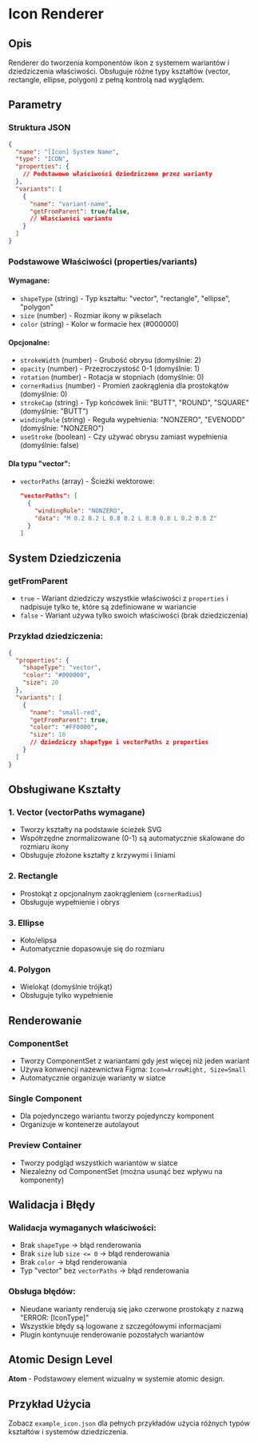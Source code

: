 # Icon Renderer

## Opis
Renderer do tworzenia komponentów ikon z systemem wariantów i dziedziczenia właściwości. Obsługuje różne typy kształtów (vector, rectangle, ellipse, polygon) z pełną kontrolą nad wyglądem.

## Parametry

### Struktura JSON
```json
{
  "name": "[Icon] System Name",
  "type": "ICON",
  "properties": {
    // Podstawowe właściwości dziedziczone przez warianty
  },
  "variants": [
    {
      "name": "variant-name",
      "getFromParent": true/false,
      // Właściwości wariantu
    }
  ]
}
```

### Podstawowe Właściwości (properties/variants)

#### Wymagane:
- `shapeType` (string) - Typ kształtu: "vector", "rectangle", "ellipse", "polygon"
- `size` (number) - Rozmiar ikony w pikselach
- `color` (string) - Kolor w formacie hex (#000000)

#### Opcjonalne:
- `strokeWidth` (number) - Grubość obrysu (domyślnie: 2)
- `opacity` (number) - Przezroczystość 0-1 (domyślnie: 1)
- `rotation` (number) - Rotacja w stopniach (domyślnie: 0)
- `cornerRadius` (number) - Promień zaokrąglenia dla prostokątów (domyślnie: 0)
- `strokeCap` (string) - Typ końcówek linii: "BUTT", "ROUND", "SQUARE" (domyślnie: "BUTT")
- `windingRule` (string) - Reguła wypełnienia: "NONZERO", "EVENODD" (domyślnie: "NONZERO")
- `useStroke` (boolean) - Czy używać obrysu zamiast wypełnienia (domyślnie: false)

#### Dla typu "vector":
- `vectorPaths` (array) - Ścieżki wektorowe:
  ```json
  "vectorPaths": [
    {
      "windingRule": "NONZERO",
      "data": "M 0.2 0.2 L 0.8 0.2 L 0.8 0.8 L 0.2 0.8 Z"
    }
  ]
  ```

## System Dziedziczenia

### getFromParent
- `true` - Wariant dziedziczy wszystkie właściwości z `properties` i nadpisuje tylko te, które są zdefiniowane w wariancie
- `false` - Wariant używa tylko swoich właściwości (brak dziedziczenia)

### Przykład dziedziczenia:
```json
{
  "properties": {
    "shapeType": "vector",
    "color": "#000000",
    "size": 20
  },
  "variants": [
    {
      "name": "small-red",
      "getFromParent": true,
      "color": "#FF0000",
      "size": 16
      // dziedziczy shapeType i vectorPaths z properties
    }
  ]
}
```

## Obsługiwane Kształty

### 1. Vector (vectorPaths wymagane)
- Tworzy kształty na podstawie ścieżek SVG
- Współrzędne znormalizowane (0-1) są automatycznie skalowane do rozmiaru ikony
- Obsługuje złożone kształty z krzywymi i liniami

### 2. Rectangle
- Prostokąt z opcjonalnym zaokrągleniem (`cornerRadius`)
- Obsługuje wypełnienie i obrys

### 3. Ellipse
- Koło/elipsa
- Automatycznie dopasowuje się do rozmiaru

### 4. Polygon
- Wielokąt (domyślnie trójkąt)
- Obsługuje tylko wypełnienie

## Renderowanie

### ComponentSet
- Tworzy ComponentSet z wariantami gdy jest więcej niż jeden wariant
- Używa konwencji nazewnictwa Figma: `Icon=ArrowRight, Size=Small`
- Automatycznie organizuje warianty w siatce

### Single Component
- Dla pojedynczego wariantu tworzy pojedynczy komponent
- Organizuje w kontenerze autolayout

### Preview Container
- Tworzy podgląd wszystkich wariantów w siatce
- Niezależny od ComponentSet (można usunąć bez wpływu na komponenty)

## Walidacja i Błędy

### Walidacja wymaganych właściwości:
- Brak `shapeType` → błąd renderowania
- Brak `size` lub `size <= 0` → błąd renderowania
- Brak `color` → błąd renderowania
- Typ "vector" bez `vectorPaths` → błąd renderowania

### Obsługa błędów:
- Nieudane warianty renderują się jako czerwone prostokąty z nazwą "ERROR: [IconType]"
- Wszystkie błędy są logowane z szczegółowymi informacjami
- Plugin kontynuuje renderowanie pozostałych wariantów

## Atomic Design Level
**Atom** - Podstawowy element wizualny w systemie atomic design.

## Przykład Użycia
Zobacz `example_icon.json` dla pełnych przykładów użycia różnych typów kształtów i systemów dziedziczenia.